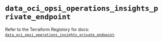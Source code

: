 # `data_oci_opsi_operations_insights_private_endpoint`

Refer to the Terraform Registory for docs: [`data_oci_opsi_operations_insights_private_endpoint`](https://registry.terraform.io/providers/oracle/oci/6.18.0/docs/data-sources/opsi_operations_insights_private_endpoint).
